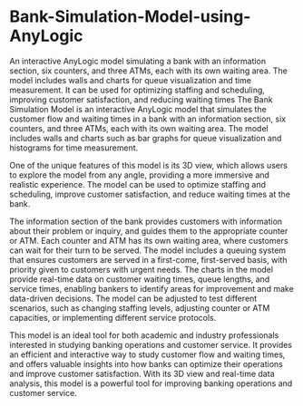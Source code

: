 # Bank-Simulation-Model-using-AnyLogic
An interactive AnyLogic model simulating a bank with an information section, six counters, and three ATMs, each with its own waiting area. The model includes walls and charts for queue visualization and time measurement. It can be used for optimizing staffing and scheduling, improving customer satisfaction, and reducing waiting times
The Bank Simulation Model is an interactive AnyLogic model that simulates the customer flow and waiting times in a bank with an information section, six counters, and three ATMs, each with its own waiting area. The model includes walls and charts such as bar graphs for queue visualization and histograms for time measurement.

One of the unique features of this model is its 3D view, which allows users to explore the model from any angle, providing a more immersive and realistic experience. The model can be used to optimize staffing and scheduling, improve customer satisfaction, and reduce waiting times at the bank.

The information section of the bank provides customers with information about their problem or inquiry, and guides them to the appropriate counter or ATM. Each counter and ATM has its own waiting area, where customers can wait for their turn to be served. The model includes a queuing system that ensures customers are served in a first-come, first-served basis, with priority given to customers with urgent needs.
The charts in the model provide real-time data on customer waiting times, queue lengths, and service times, enabling bankers to identify areas for improvement and make data-driven decisions. The model can be adjusted to test different scenarios, such as changing staffing levels, adjusting counter or ATM capacities, or implementing different service protocols.

This model is an ideal tool for both academic and industry professionals interested in studying banking operations and customer service. It provides an efficient and interactive way to study customer flow and waiting times, and offers valuable insights into how banks can optimize their operations and improve customer satisfaction. With its 3D view and real-time data analysis, this model is a powerful tool for improving banking operations and customer service.
